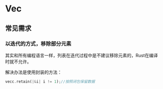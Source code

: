 # Vec

## 常见需求

### 以迭代的方式，移除部分元素

其实和所有编程语言一样，列表在迭代过程中是不建议移除元素的，Rust在编译时就不允许。

解决办法是使用封装的方法：

```rust
vecc.retain(|&i| i != 1);//按照闭包保留数据
```